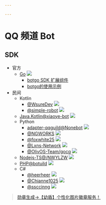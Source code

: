 ```yaml
---

---
```


# QQ 频道 Bot

## SDK

- 官方
  - [Go](https://github.com/tencent-connect/botgo)
    ![](https://unv-shield.librian.net/api/unv_shield?repo=tencent-connect/botgo&url=https://avatars.githubusercontent.com/u//89066837&scale=2)
    - [botgo SDK 扩展组件](https://github.com/tencent-connect/botgo-plugins)
    - [botgo的使用示例](https://github.com/tencent-connect/botgo-demos)
- 民间
  - Kotlin
    - [@WsureDev](https://github.com/WsureDev/qq-official-guild-bot)
      ![](https://unv-shield.librian.net/api/unv_shield?repo=WsureDev/qq-official-guild-bot&url=https://avatars.githubusercontent.com/u//32191389&scale=2)
    - [@simple-robot](https://github.com/simple-robot/simbot-component-tencent-guild)
      ![](https://unv-shield.librian.net/api/unv_shield?repo=simple-robot/simbot-component-tencent-guild&url=https://avatars.githubusercontent.com/u//78127696&scale=2)
  - [Java,Kotlin@xiaoye-bot](https://github.com/xiaoye-bot/qq-official-bot-sdk)
    ![](https://unv-shield.librian.net/api/unv_shield?repo=xiaoye-bot/qq-official-bot-sdk&url=https://avatars.githubusercontent.com/u//95488113&scale=2)
  - Python
    - [adapter-qqguild@Nonebot](https://github.com/nonebot/adapter-qqguild)
      ![](https://unv-shield.librian.net/api/unv_shield?repo=nonebot/adapter-qqguild&url=https://avatars.githubusercontent.com/u//63496654&scale=3)
    - [@NGWORKS](https://github.com/NGWORKS/qq_guild_bot)
      ![](https://unv-shield.librian.net/api/unv_shield?repo=NGWORKS/qq_guild_bot&url=https://avatars.githubusercontent.com/u//58591924&scale=2)
    - [@foxwhite25](https://github.com/foxwhite25/qq.py)
      ![](https://unv-shield.librian.net/api/unv_shield?repo=foxwhite25/qq.py&url=https://avatars.githubusercontent.com/u//39846845&scale=2)
    - [@Lxns-Network](https://github.com/Lxns-Network/qq-guild-python-sdk)
      ![](https://unv-shield.librian.net/api/unv_shield?repo=Lxns-Network/qq-guild-python-sdk&url=https://avatars.githubusercontent.com/u//63868458&scale=2)
    - [@OlivOS-Team/gocq](https://github.com/OlivOS-Team/OlivOS)
      ![](https://unv-shield.librian.net/api/unv_shield?repo=OlivOS-Team/OlivOS&url=https://avatars.githubusercontent.com/u//72327648&scale=2)
  - [Nodejs-TS@/NWYLZW](https://github.com/NWYLZW/qq-guild-sdk)
    ![](https://unv-shield.librian.net/api/unv_shield?repo=NWYLZW/qq-guild-sdk&url=https://avatars.githubusercontent.com/u//51358815&scale=2)
  - [PHP@botuild](https://github.com/botuild/guild-bot-protocol)
    ![](https://unv-shield.librian.net/api/unv_shield?repo=botuild/guild-bot-protocol&url=https://avatars.githubusercontent.com/u//94901921&scale=2)
  - C#
    - [@heerheer](https://github.com/heerheer/QBot4Sharp)
      ![](https://unv-shield.librian.net/api/unv_shield?repo=heerheer/QBot4Sharp&url=https://avatars.githubusercontent.com/u//22632184&scale=2)
    - [@Chianne1025](https://github.com/Chianne1025/QQChannelFramework)
      ![](https://unv-shield.librian.net/api/unv_shield?repo=Chianne1025/QQChannelFramework&url=https://avatars.githubusercontent.com/u//95136511&scale=2)
    - [@ssccinng](https://github.com/ssccinng/Masuda.Net)
      ![](https://unv-shield.librian.net/api/unv_shield?repo=ssccinng/Masuda.Net&url=https://avatars.githubusercontent.com/u//22047352&scale=2)

> [勋章生成->【幼盾】个性化图片徽章服务！](https://github.com/RimoChan/unv-shield)

